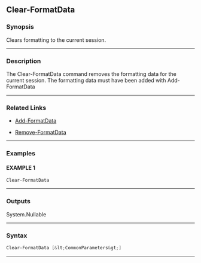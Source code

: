 
Clear-FormatData
----------------
### Synopsis
Clears formatting to the current session.

---
### Description

The Clear-FormatData command removes the formatting data for the current session.
The formatting data must have been added with Add-FormatData

---
### Related Links
* [Add-FormatData](Add-FormatData.md)



* [Remove-FormatData](Remove-FormatData.md)



---
### Examples
#### EXAMPLE 1
```PowerShell
Clear-FormatData
```

---
### Outputs
System.Nullable


---
### Syntax
```PowerShell
Clear-FormatData [&lt;CommonParameters&gt;]
```
---


